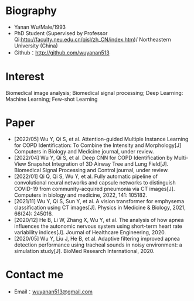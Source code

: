 # Biography

 - Yanan Wu/Male/1993
 - PhD Student (Supervised by Professor Qi:http://faculty.neu.edu.cn/qisl/zh_CN/index.htm)/ Northeastern University (China)
 - Github：http://github.com/wuyanan513
# Interest
Biomedical image analysis; Biomedical signal processing; Deep Learning: Machine Learning; Few-shot Learning

# Paper
- [2022/05] Wu Y, Qi S, et al. Attention-guided Multiple Instance Learning for COPD Identification: To Combine the Intensity and Morphology[J] Computers in Biology and Medicine journal, under review.
- [2022/04] Wu Y, Qi S, et al. Deep CNN for COPD Identification by Multi-View Snapshot Integration of 3D Airway Tree and Lung Field[J]. Biomedical Signal Processing and Control journal, under review.
- [2022/01] Qi Q, Qi S, Wu Y, et al. Fully automatic pipeline of convolutional neural networks and capsule networks to distinguish COVID-19 from community-acquired pneumonia via CT images[J]. Computers in biology and medicine, 2022, 141: 105182.
- [2021/11] Wu Y, Qi S, Sun Y, et al. A vision transformer for emphysema classification using CT images[J]. Physics in Medicine & Biology, 2021, 66(24): 245016.
- [2020/12] He B, Li W, Zhang X, Wu Y, et al. The analysis of how apnea influences the autonomic nervous system using short-term heart rate variability indices[J]. Journal of Healthcare Engineering, 2020.
- [2020/05] Wu Y, Liu J, He B, et al. Adaptive filtering improved apnea detection performance using tracheal sounds in noisy environment: a simulation study[J]. BioMed Research International, 2020.

# Contact me

- Email：wuyanan513@gmail.com

